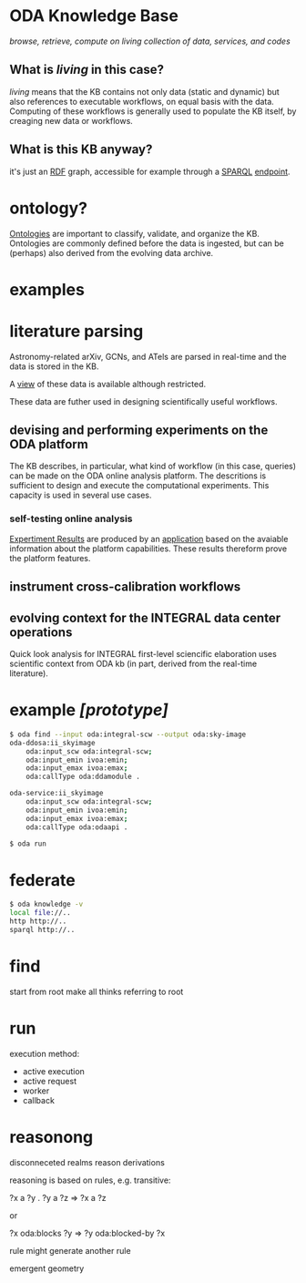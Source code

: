 # ODA Knowledge Base

_browse, retrieve, compute on living collection of data, services, and codes_

## What is *living* in this case?

*living* means that the KB contains not only data (static and dynamic) but also references to executable workflows, on equal basis with the data. Computing of these workflows is generally used to populate the KB itself, by creaging new data or workflows.

## What is this KB anyway?

it's just an [RDF](https://www.w3.org/RDF/) graph, accessible for example through a [SPARQL](https://www.w3.org/2001/sw/wiki/SPARQL) [endpoint](https://sparql.odahub.io/).

# ontology?

[Ontologies](https://www.w3.org/standards/semanticweb/ontology) are important to classify, validate, and organize the KB.  Ontologies are commonly defined before the data is ingested, but can be (perhaps) also derived from the evolving data archive.

# examples

# literature parsing

Astronomy-related arXiv, GCNs, and ATels are parsed in real-time and the data is stored in the KB.

A [view](https://in.odahub.io/odatests/papers) of these data is available although restricted.

These data are futher used in designing scientifically useful workflows.

## devising and performing experiments on the ODA platform

The KB describes, in particular, what kind of workflow (in this case, queries) can be made on the ODA online analysis platform. The descritions is sufficient to design and execute the computational experiments.
This capacity is used in several use cases.

### self-testing online analysis

[Expertiment Results](https://in.odahub.io/odatests/data) are produced by an [application](https://github.com/volodymyrss/oda-experiments-deployment) based on the avaiable information about the platform capabilities. These results thereform prove the platform features.


## instrument cross-calibration workflows

## evolving context for the INTEGRAL data center operations 

Quick look analysis for INTEGRAL first-level sciencific elaboration uses scientific context from ODA kb (in part, derived from the real-time literature).

# example *[prototype]*

```bash
$ oda find --input oda:integral-scw --output oda:sky-image
oda-ddosa:ii_skyimage
    oda:input_scw oda:integral-scw;
    oda:input_emin ivoa:emin;
    oda:input_emax ivoa:emax;
    oda:callType oda:ddamodule .

oda-service:ii_skyimage
    oda:input_scw oda:integral-scw;
    oda:input_emin ivoa:emin;
    oda:input_emax ivoa:emax;
    oda:callType oda:odaapi .

$ oda run 

```

# federate

```bash
$ oda knowledge -v
local file://..
http http://..
sparql http://..
```

# find

start from root
make all thinks referring to root

# run

execution method:

* active execution
* active request
* worker
* callback

# reasonong

disconneceted realms
reason derivations 

reasoning is based on rules, e.g. transitive:

?x a ?y . ?y a ?z => ?x a ?z

or

?x oda:blocks ?y => ?y oda:blocked-by ?x

rule might generate another rule

emergent geometry


